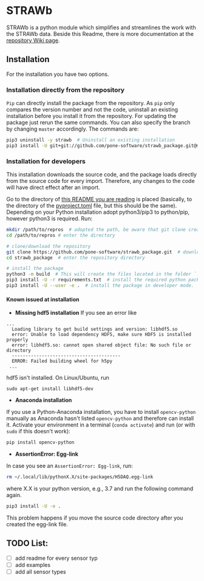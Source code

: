 # STRAWb

STRAWb is a python module which simplifies and streamlines the work with the STRAWb data. Beside this Readme, there is more documentation at the [repository Wiki page](https://github.com/pone-software/strawb_package/wiki).

## Installation
For the installation you have two options.
### Installation directly from the repository
`Pip` can directly install the package from the repository. As `pip` only compares the version number and not the code, uninstall an existing installation before you install it from the repository. For updating the package just rerun the same commands. You can also specify the branch by changing `master` accordingly. The commands are:
```bash
pip3 uninstall -y strawb  # Uninstall an existing installation
pip3 install -U git+git://github.com/pone-software/strawb_package.git@master  # Install it from the repository
```

### Installation for developers
This installation downloads the source code, and the package loads directly from the source code for every import. Therefore, any changes to the code will have direct effect after an import.

Go to the directory of [this README you are reading](/README.md) is placed (basically, to the directory of the [pyproject.toml](/pyproject.toml) file, but this should be the same).
Depending on your Python installation adopt python3/pip3 to python/pip, however python3 is required. Run:
  ```bash
  mkdir /path/to/repros  # adopted the path, be aware that git clone creates a directory with the repository name
  cd /path/to/repros # enter the directory
  
  # clone/download the repository
  git clone https://github.com/pone-software/strawb_package.git  # downloads the repository
  cd strawb_package  # enter the repository directory
  
  # install the package
  python3 -m build  # This will create the files located in the folder `.egg-info`
  pip3 install -U -r requirements.txt  # install the required python packages
  pip3 install -U --user -e .  # install the package in developer mode.
  ```

#### Known issued at installation
- **Missing hdf5 installation**
If you see an error like
```text
...
  Loading library to get build settings and version: libhdf5.so
  error: Unable to load dependency HDF5, make sure HDF5 is installed properly
  error: libhdf5.so: cannot open shared object file: No such file or directory
  ----------------------------------------
  ERROR: Failed building wheel for h5py
 ...
```
hdf5 isn't installed. On Linux/Ubuntu, run
```commandline
sudo apt-get install libhdf5-dev
```


- **Anaconda installation**

If you use a Python-Anaconda installation, you have to install `opencv-python` manually as Anaconda hasn't listed `opencv-python` and therefore can install it.
Activate your environment in a terminal (`conda activate`) and run (or with `sudo` if this doesn't work):
```bash
pip install opencv-python
```

- **AssertionError: Egg-link**

In case you see an `AssertionError: Egg-link`, run:
```bash
rm ~/.local/lib/pythonX.X/site-packages/H5DAQ.egg-link
```
where X.X is your python version, e.g., 3.7 and run the following command again.
```bash
pip3 install -U -e .
```
This problem happens if you move the source code directory after you created the egg-link file.

## TODO List:
* [ ] add readme for every sensor typ
* [ ] add examples
* [ ] add all sensor types
